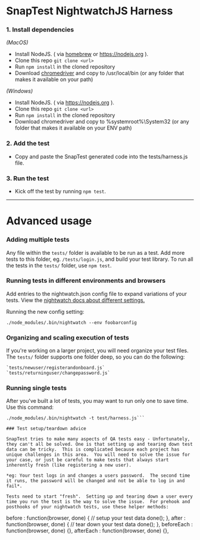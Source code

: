 # SnapTest NightwatchJS Harness

### 1. Install dependencies  

*(MacOS)*
* Install NodeJS. ( via [homebrew](https://brew.sh/) or https://nodejs.org ).
* Clone this repo `git clone <url>`
* Run `npm install` in the cloned repository
* Download [chromedriver](https://sites.google.com/a/chromium.org/chromedriver/) and copy to /usr/local/bin (or any folder that makes it available on your path)

*(Windows)*
* Install NodeJS. ( via https://nodejs.org ).
* Clone this repo `git clone <url>`
* Run `npm install` in the cloned repository
* Download chromedriver and copy to %systemroot%\System32  (or any folder that makes it available on your ENV path)

### 2. Add the test
  
* Copy and paste the SnapTest generated code into the tests/harness.js file.

### 3. Run the test

* Kick off the test by running `npm test`. 

---

Advanced usage
========

### Adding multiple tests

Any file within the `tests/` folder is available to be run as a test.  Add more tests to this folder, eg. `/tests/login.js`, and build your test library.  To run all the tests in the `tests/` folder, use `npm test`.

### Running tests in different environments and browsers

Add entries to the nightwatch.json config file to expand variations of your tests. View the [nightwatch docs about different settings.](http://nightwatchjs.org/gettingstarted#test-settings)

Running the new config setting:

```./node_modules/.bin/nightwatch --env foobarconfig```

### Organizing and scaling execution of tests

If you're working on a larger project, you will need organize your test files. The `tests/` folder supports one folder deep, so you can do the following:
    
    `tests/newuser/registerandonboard.js`
    `tests/returninguser/changepassword.js`

### Running single tests

After you've built a lot of tests, you may want to run only one to save time.  Use this command:
```
./node_modules/.bin/nightwatch -t test/harness.js```

### Test setup/teardown advice

SnapTest tries to make many aspects of QA tests easy - Unfortunately, they can't all be solved. One is that setting up and tearing down test data can be tricky.  This is complicated because each project has unique challenges in this area.  You will need to solve the issue for your case, or just be careful to make tests that always start inherently fresh (like registering a new user).

*eg: Your test logs in and changes a users password.  The second time it runs, the password will be changed and not be able to log in and fail*.  

Tests need to start "fresh".  Setting up and tearing down a user every time you run the test is the way to solve the issue.  For prehook and posthooks of your nightwatch tests, use these helper methods:

```
  before : function(browser, done) {
    // setup your test data
    done();
  },
  after : function(browser, done) {
    // tear down your test data
    done();
  },
  beforeEach : function(browser, done) {},
  afterEach : function(browser, done) {},
```


